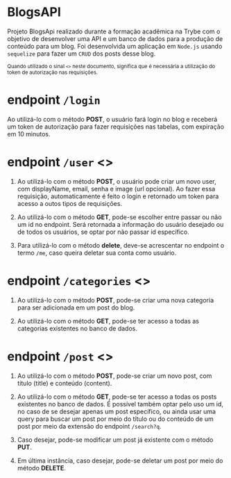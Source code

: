 # BlogsAPI
Projeto BlogsApi realizado durante a formação acadêmica na Trybe com o objetivo de desenvolver uma API e um banco de dados para a produção de conteúdo para um blog.
Foi desenvolvida um aplicação em `Node.js` usando `sequelize` para fazer um `CRUD` dos posts desse blog.

<sub>Quando utilizado o sinal `<>` neste documento, significa que é necessária a utilização do token de autorização nas requisições.</sub>

# endpoint `/login` 
Ao utilizá-lo com o método <strong>POST</strong>, o usuário fará login no blog e receberá um token de autorização para fazer requisições nas tabelas, com expiração em 10 minutos.

# endpoint `/user` <>
1. Ao utilizá-lo com o método <strong>POST</strong>, o usuário pode criar um novo user, com displayName, email, senha e image (url opcional). Ao fazer essa requisição, automaticamente é feito o login e retornado um token para acesso a outos tipos de requisições.

2. Ao utilizá-lo com o método <strong>GET</strong>, pode-se escolher entre passar ou não um id no endpoint. Será retornada a informação do usuário desejado ou de todos os usuários, se optar por não passar id específico.

3. Para utilizá-lo com o método <strong>delete</strong>, deve-se acrescentar no endpoint o termo `/me`, caso queira deletar sua conta como usuário.

# endpoint `/categories` <>
1.  Ao utilizá-lo com o método <strong>POST</strong>, pode-se criar uma nova categoria para ser adicionada em um post do blog.

2. Ao utilizá-lo com o método <strong>GET</strong>, pode-se ter acesso a todas as categorias existentes no banco de dados.

# endpoint `/post` <>
1. Ao utilizá-lo com o método <strong>POST</strong>, pode-se criar um novo post, com título (title) e conteúdo (content).

2. Ao utilizá-lo com o método <strong>GET</strong>, pode-se ter acesso a todas os posts existentes no banco de dados. É possível também optar pelo uso um id, no caso de se desejar apenas um post específico, ou ainda usar uma query para buscar um post por meio do título ou do conteúdo de um post por meio da extensão do endpoint `/search?q`.

3. Caso desejar, pode-se modificar um post já existente com o método <strong>PUT</strong>.

4. Em última instância, caso desejar, pode-se deletar um post por meio do método <strong>DELETE</strong>.
